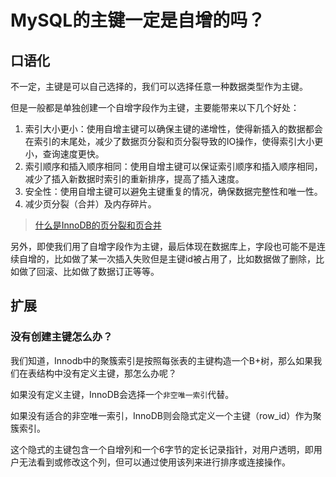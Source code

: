 # MySQL的主键一定是自增的吗？

## 口语化

不一定，主键是可以自己选择的，我们可以选择任意一种数据类型作为主键。

但是一般都是单独创建一个自增字段作为主键，主要能带来以下几个好处：

1.  索引大小更小：使用自增主键可以确保主键的递增性，使得新插入的数据都会在索引的末尾处，减少了数据页分裂和页分裂导致的IO操作，使得索引大小更小，查询速度更快。
2.  索引顺序和插入顺序相同：使用自增主键可以保证索引顺序和插入顺序相同，减少了插入新数据时索引的重新排序，提高了插入速度。
3.  安全性：使用自增主键可以避免主键重复的情况，确保数据完整性和唯一性。
4.  减少页分裂（合并）及内存碎片。

> [什么是InnoDB的页分裂和页合并](./什么是InnoDB的页分裂和页合并.md)

另外，即使我们用了自增字段作为主键，最后体现在数据库上，字段也可能不是连续自增的，比如做了某一次插入失败但是主键id被占用了，比如数据做了删除，比如做了回滚、比如做了数据订正等等。

## 扩展

### 没有创建主键怎么办？

我们知道，Innodb中的聚簇索引是按照每张表的主键构造一个B+树，那么如果我们在表结构中没有定义主键，那怎么办呢？


如果没有定义主键，InnoDB会选择一个`非空唯一索引`代替。

如果没有适合的非空唯一索引，InnoDB则会隐式定义一个主键（row_id）作为聚簇索引。

这个隐式的主键包含一个自增列和一个6字节的定长记录指针，对用户透明，即用户无法看到或修改这个列，但可以通过使用该列来进行排序或连接操作。
